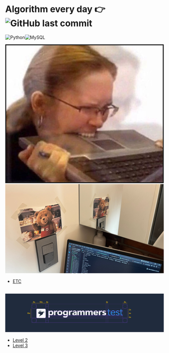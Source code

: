 <!DOCTYPE html>
<html lang="en">
<head>
    <meta charset="UTF-8">

  
</head>
  
<body>
  
  
# Algorithm every day 👉 ![GitHub last commit](https://img.shields.io/github/last-commit/LearningnRunning/Algorithm?style=for-the-badge) <br>
<img alt="Python" src ="https://img.shields.io/badge/Python-3776AB.svg?&style=for-the-badge&logo=Python&logoColor=white"/><img alt="MySQL" src ="https://img.shields.io/badge/MySQL-d88700.svg?&style=for-the-badge&logo=MySQL&logoColor=white"/> 
  

<img src="./img2.jpg" alt="leaf" border="3px" >
 

<br>
<img src="./img1.jpg">

* [ETC](https://github.com/LearningnRunning/Algorithm/tree/main/ETC)

<br>
<img src="./img3.jpg">

* [Level 2](https://github.com/LearningnRunning/Algorithm/tree/main/programmers/Level2) <br>
* [Level 3](https://github.com/LearningnRunning/Algorithm/tree/main/programmers/Level3)

<!-- <img src="./baekjoon1.png"> -->

</body>
